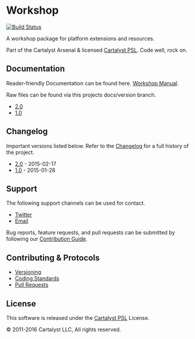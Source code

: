 # Workshop

[![Build Status](https://travis-ci.com/cartalyst/workshop.svg?token=98Zt8zYdwyheTKqziswS&branch=2.0)](https://travis-ci.com/cartalyst/workshop)

A workshop package for platform extensions and resources.

Part of the Cartalyst Arsenal & licensed [Cartalyst PSL](LICENSE). Code well, rock on.

## Documentation

Reader-friendly Documentation can be found here. [Workshop Manual](https://cartalyst.com/manual/workshop).

Raw files can be found via this projects docs/version branch.

- [2.0](https://github.com/cartalyst/workshop/tree/docs/2.0)
- [1.0](https://github.com/cartalyst/workshop/tree/docs/1.0)

## Changelog

Important versions listed below. Refer to the [Changelog](CHANGELOG.md) for a full history of the project.

- [2.0](CHANGELOG.md) - 2015-02-17
- [1.0](CHANGELOG.md) - 2015-01-28

## Support

The following support channels can be used for contact.

- [Twitter](https://cartalyst.com/@twitter)
- [Email](mailto:help@cartalyst.com)

Bug reports, feature requests, and pull requests can be submitted by following our [Contribution Guide](CONTRIBUTING.md).

## Contributing & Protocols

- [Versioning](CONTRIBUTING.md#versioning)
- [Coding Standards](CONTRIBUTING.md#coding-standards)
- [Pull Requests](CONTRIBUTING.md#pull-requests)

## License

This software is released under the [Cartalyst PSL](LICENSE) License.

© 2011-2016 Cartalyst LLC, All rights reserved.
